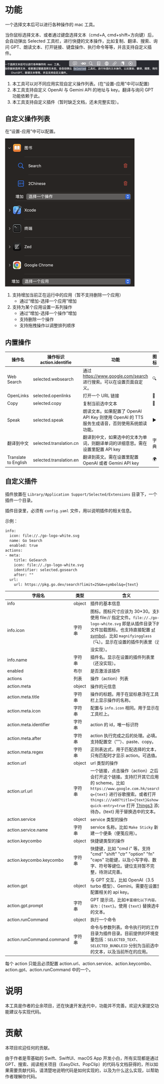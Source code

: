 # 功能

一个选择文本后可以进行各种操作的 mac 工具。

当你鼠标选择文本、或者通过键盘选择文本（cmd+A, cmd+shift+方向键）后，会自动弹出 Selected 工具栏，进行快捷的文本操作，比如复制、翻译、搜索、询问 GPT、朗读文本、打开链接、键盘操作、执行命令等等，并且支持自定义插件。

![Screenshot](DocImages/Screenshot.png)

1. 本工具可以对不同应用实现自定义操作列表。(在“设置-应用”中可以配置)
2. 本工具支持自定义 OpenAI 与 Gemini API 的地址与 key。翻译与询问 GPT 功能依赖于此。
3. 本工具支持自定义插件（暂时缺乏文档，还未完整实现）。

## 自定义操作列表

在“设置-应用”中可以配置。

<img src="DocImages/Application-Settings.png" alt="image-20240325203050807" style="zoom:50%;" />

1. 支持增加当前正在运行中的应用（暂不支持删除一个应用）
   * 通过“增加-选择一个应用”增加
2. 支持为某个应用设置一系列操作
   - 通过“增加-选择一个操作”增加
   - 支持删除一个操作
   - 支持拖拽操作以调整排列顺序

## 内置操作

| 操作名               | 操作标识action.identifie | 功能                                                         | 图标 |
| -------------------- | ------------------------ | ------------------------------------------------------------ | ---- |
| Web Search           | selected.websearch       | 通过 https://www.google.com/search 进行搜索。可以在设置页面自定义。 | 🔍    |
| OpenLinks            | selected.openlinks       | 打开一个 URL 链接                                            | 🔗    |
| Copy                 | selected.copy            | 复制当前选中文本                                             | 📃    |
| Speak                | selected.speak           | 朗读文本。如果配置了 OpenAI API Key 则使用 OpenAI 的 TTS 服务生成语音，否则使用系统朗读功能。 | ▶️    |
| 翻译到中文           | selected.translation.cn  | 翻译到中文，如果选中的文本为单词，则翻译单词的详细意思。需在设置里配置 API key | 字典 |
| Translate to English | selected.translation.en  | 翻译到英文。需在设置里配置 OpenAI 或者 Gemini API key        | 🌍    |

## 自定义插件

插件放置在 `Library/Application Support/Selected/Extensions` 目录下，一个插件一个目录。

插件目录里，必须有 `config.yaml` 文件，用以说明插件的相关信息。

示例：

```yam
info:
  icon: file://./go-logo-white.svg
  name: Go Search
  enabled: true
actions:
- meta:
    title: GoSearch
    icon: file://./go-logo-white.svg
    identifier: selected.gosearch
    after: ""
  url:
    url: https://pkg.go.dev/search?limit=25&m=symbol&q={text}
```

| 字段名                     | 类型   | 含义                                                         |
| -------------------------- | ------ | ------------------------------------------------------------ |
| info                       | object | 插件的基本信息                                               |
| info.icon                  | 字符串 | 图标。图标尺寸应该为 30*30。支持使用 file:// 指定文件。`file://./go-logo-white.svg` 即是从插件目录下的文件加载图标。也支持直接配置 [sf symbol](https://developer.apple.com/cn/sf-symbols/)，比如 `magnifyingglass` （🔍）。显示在设置的插件列表里（还没实现）。 |
| info.name                  | 字符串 | 插件名。显示在设置的插件列表里（还没实现）。                                 |
| enabled                    | 布尔   | 是否激活该插件                                               |
| actions                    | 列表   | 操作（action）列表                                           |
| action.meta                | object | 操作的元信息                                                 |
| action.meta.title          | 字符串 | 操作的标题。用于在鼠标悬浮在工具栏上显示操作的名称。  |
| action.meta.icon           | 字符串 | 配置与 `info.icon` 相同。用于显示在工具栏上。                |
| action.meta.identifier     | 字符串 | action 的 id，唯一标识符                                     |
| action.meta.after     | 字符串 | action 执行完成之后的处理。必填。支持配置空（""）、paste、copy。 |
| action.meta.regex | 字符串 | 正则表达式，用于匹配选择的文本，只有匹配时才显示 action。可选值。 |
| action.url                 | object | url 类型的操作                                               |
| action.url.url             | 字符串 | 一个链接，点击操作（action）之后会打开这个链接。支持打开其它应用的 scheme。比如 `https://www.google.com.hk/search?q={text}` 进行谷歌搜索。或者打开 `things:///add?title={text}&show-quick-entry=true` 打开 [Things3](https://culturedcode.com/things/) 添加待办。{text} 用于替换选中的文本。 |
| action.service             | object | service 类型的操作                                           |
| action.service.name | 字符串 | service 名称。比如 `Make Sticky` 新建一个便条（便笺应用）。              |
| action.keycombo            | object | 快捷键类型的操作                                             |
| action.keycombo.keycombo   | 字符串 | 快捷键，比如 "cmd i" 等。支持 "cmd" "shift" "ctr" "option" "fn" "caps" 功能键，以及小写字母、数字、符号等键位。键位支持暂不完整，待测试完善。 |
| action.gpt                 | object | 与 GPT 交互，比如 OpenAI（3.5 turbo 模型）、Gemini。需要在设置里配置相关的 api key。 |
| action.gpt.prompt          | 字符串 | GPT 提示词，比如`丰富细化以下内容。内容为：{text}`。使用 `{text}` 替换选中的文本。 |
| action.runCommand | object | 执行一个命令 |
| action.runCommand.command | 字符串 | 命令与参数列表。命令执行时的工作目录为插件目录。目前提供的环境变量包括：`SELECTED_TEXT`、`SELECTED_BUNDLEID` 分别为当前选中的文本，以及当前所在的应用。 |

每个 action 只能且必须配置 action.url、action.service、action.keycombo、action.gpt、action.runCommand 中的一个。

# 说明

本工具是作者的业余项目，还在快速开发迭代中，功能并不完善。欢迎大家提交功能建议与实现代码。

# 贡献

本项目欢迎任何的贡献。

由于作者是零基础的 Swift、SwiftUI、macOS App 开发小白，所有实现都是通过 GPT、搜索、阅读相关项目（EasyDict、PopClip）的代码与文档获得的，所以如果需要贡献代码，请清楚地说明代码是如何实现的，以及为什么这么实现，以帮助作者理解你代码。

